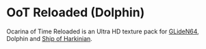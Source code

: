# OoT Reloaded (Dolphin)
Ocarina of Time Reloaded is an Ultra HD texture pack for [GLideN64](https://github.com/GhostlyDark/OoT-Reloaded), Dolphin and [Ship of Harkinian](https://github.com/GhostlyDark/OoT-Reloaded-SoH).
